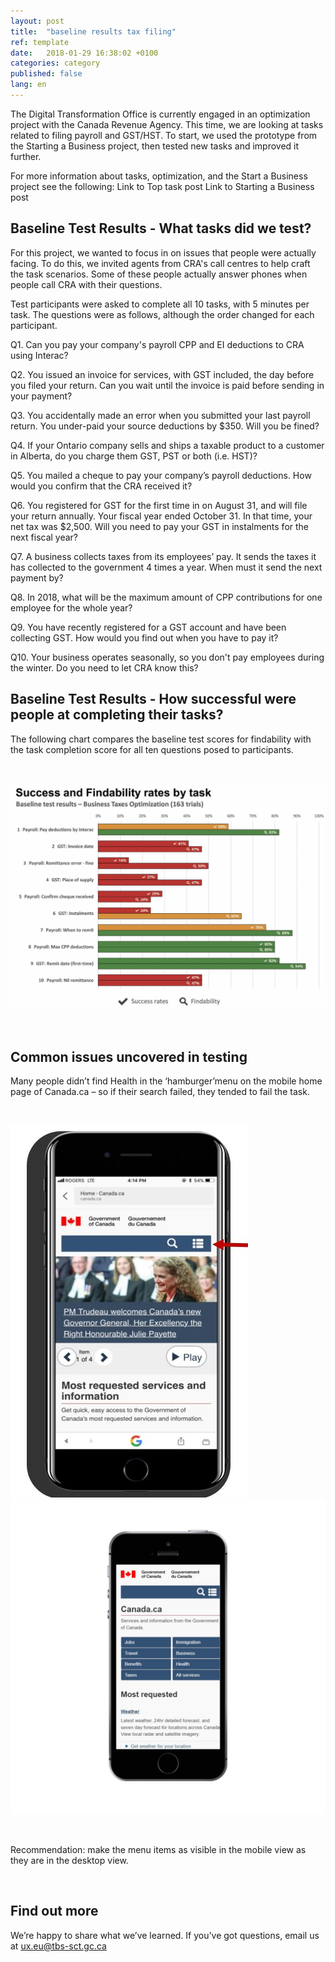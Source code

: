 ```yaml
---
layout: post
title:  "baseline results tax filing"
ref: template
date:   2018-01-29 16:38:02 +0100
categories: category
published: false
lang: en
---
```


The Digital Transformation Office is currently engaged in an optimization project with the Canada Revenue Agency. This time, we are looking at tasks related to filing payroll and GST/HST. To start, we used the prototype from the Starting a Business project, then tested new tasks and improved it further. 

For more information about tasks, optimization, and the Start a Business project see the following:
Link to Top task post
Link to Starting a Business post

## Baseline Test Results - What tasks did we test?

For this project, we wanted to focus in on issues that people were actually facing. To do this, we invited agents from CRA's call centres to help craft the task scenarios. Some of these people actually answer phones when people call CRA with their questions. 

Test participants were asked to complete all 10 tasks, with 5 minutes per task. The questions were as follows, although the order changed for each participant. 

Q1. 
Can you pay your company's payroll CPP and EI deductions to CRA using Interac?

Q2.
You issued an invoice for services, with GST included, the day before you filed your return. Can you wait until the invoice is paid before sending in your payment?

Q3.
You accidentally made an error when you submitted your last payroll return. You under-paid your source deductions by $350. Will you be fined?

Q4.
If your Ontario company sells and ships a taxable product to a customer in Alberta, do you charge them GST, PST or both (i.e. HST)?

Q5.
You mailed a cheque to pay your company’s payroll deductions. How would you confirm that the CRA received it?

Q6.
You registered for GST for the first time in on August 31, and will file your return annually. Your fiscal year ended October 31. In that time, your net tax was $2,500. Will you need to pay your GST in instalments for the next fiscal year?

Q7. 
A business collects taxes from its employees’ pay. It sends the taxes it has collected to the government 4 times a year. When must it send the next payment by?

Q8.
In 2018, what will be the maximum amount of CPP contributions for one employee for the whole year?

Q9.
You have recently registered for a GST account and have been collecting GST. How would you find out when you have to pay it?

Q10.
Your business operates seasonally, so you don't pay employees during the winter. Do you need to let CRA know this?



## Baseline Test Results - How successful were people at completing their tasks?


The following chart compares the baseline test scores for findability with the task completion score for all ten questions posed to participants.


<p><br>
</p>
<div itemprop="text" class="" data="type-text">
      <div class="img-responsive center-block col-md-6">
          <span class=""><img src="../images/TaxFilingbaseline.jpg" alt="Bar-chart-of-Baseline-Performance-Results-comparing-findability-and-task-completion">
 </span>
      </div>
  <p><br>
  </p>
 
 
## Common issues uncovered in testing

Many people didn’t find Health in the ‘hamburger’menu on the mobile home page of Canada.ca – so if their search failed, they tended to fail the task.


<p><br>
</p>

<div itemprop="text" class="" data="type-text">
      <div class="img-responsive left-block col-md-6">
          <span class=""><img src="../images/Discovery- Menu-too-hard-to-find-on-mobile 2.JPG" alt="Menu-too-hard-to-find" style="floating:left">
<span>
 
<div itemprop="text" class="" data="type-text">
      <div class="img-responsive right-block col-md-6">
          <span class=""><img src="../images/New-Menu-for-Mobile_iphonesespacegrey_portrait.png" alt="Prototype-menu-for-mobile-" style="floating:right">
       </span>
      </div>

<p><br>
 </p>
Recommendation: make the menu items as visible in the mobile view as they are in the desktop view. 
</p><br>
</p>




## Find out more

We’re happy to share what we’ve learned. If you’ve got questions, email us at ux.eu@tbs-sct.gc.ca

